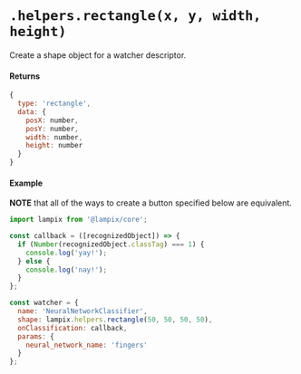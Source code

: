 # `.helpers.rectangle(x, y, width, height)`

Create a shape object for a watcher descriptor.

#### Returns

```js
{
  type: 'rectangle',
  data: {
    posX: number,
    posY: number,
    width: number,
    height: number
  }
}
```

#### Example

**NOTE** that all of the ways to create a button specified below are equivalent.

```js
import lampix from '@lampix/core';

const callback = ([recognizedObject]) => {
  if (Number(recognizedObject.classTag) === 1) {
    console.log('yay!');
  } else {
    console.log('nay!');
  }
};

const watcher = {
  name: 'NeuralNetworkClassifier',
  shape: lampix.helpers.rectangle(50, 50, 50, 50),
  onClassification: callback,
  params: {
    neural_network_name: 'fingers'
  }
};
```
